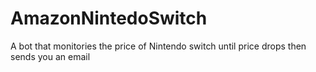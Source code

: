 # AmazonNintedoSwitch
A bot that monitories the price of Nintendo switch until price drops then sends you an email
